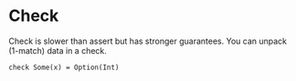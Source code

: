 # Check

Check is slower than assert but has stronger guarantees.
You can unpack (1-match) data in a check.

```gleam
check Some(x) = Option(Int)
```